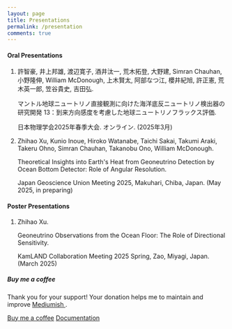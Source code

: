 ```yaml
---
layout: page
title: Presentations
permalink: /presentation
comments: true
---
```


<div class="row justify-content-between">
<div class="col-md-8 pr-5">

<h4>Oral Presentations</h4>

<ol>
  <li>
    <p>許智豪, 井上邦雄, 渡辺寛子, 酒井汰一, 荒木拓登, 大野建, Simran Chauhan, 小野隆伸, William McDonough, 上木賢太, 阿部なつ江, 櫻井紀旭, 許正憲, 荒木英一郎, 笠谷貴史, 吉田弘. </p>
    <p>マントル地球ニュートリノ直接観測に向けた海洋底反ニュートリノ検出器の研究開発 13：到来方向感度を考慮した地球ニュートリノフラックス評価. </p>
    <p>日本物理学会2025年春季大会. オンライン. (2025年3月)</p>
  </li>
  <li>
    <p>Zhihao Xu, Kunio Inoue, Hiroko Watanabe, Taichi Sakai, Takumi Araki, Takeru Ohno, Simran Chauhan, Takanobu Ono, William McDonough. </p>
    <p>Theoretical Insights into Earth's Heat from Geoneutrino Detection by Ocean Bottom Detector: Role of Angular Resolution. </p>
    <p>Japan Geoscience Union Meeting 2025, Makuhari, Chiba, Japan. (May 2025, in preparing) </p>
  </li>
</ol>


<h4>Poster Presentations</h4>

<ol>
  <li>
    <p>Zhihao Xu. </p>
    <p>Geoneutrino Observations from the Ocean Floor: The Role of Directional Sensitivity. </p>
    <p>KamLAND Collaboration Meeting 2025 Spring, Zao, Miyagi, Japan. (March 2025) </p>
  </li>
</ol>



</div>

<div class="col-md-4">

<div class="sticky-top sticky-top-80">
<h5>Buy me a coffee</h5>

<p>Thank you for your support! Your donation helps me to maintain and improve <a target="_blank" href="https://github.com/wowthemesnet/mediumish-theme-jekyll">Mediumish <i class="fab fa-github"></i></a>.</p>

<a target="_blank" href="https://www.wowthemes.net/donate/" class="btn btn-danger">Buy me a coffee</a> <a target="_blank" href="https://bootstrapstarter.com/bootstrap-templates/template-mediumish-bootstrap-jekyll/" class="btn btn-warning">Documentation</a>

</div>
</div>
</div>
